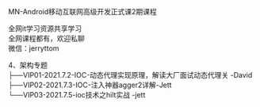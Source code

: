 MN-Android移动互联网高级开发正式课2期课程

全网it学习资源共享学习<br>全网课程都有，欢迎私聊<br>微信：jerryttom<br>

4、架构专题<br> ├──VIP01-2021.7.2-IOC-动态代理实现原理，解读大厂面试动态代理关 -David<br> ├──VIP02-2021.7.3-IOC-注入神器agger2详解-Jett<br> └──VIP03-2021.7.5-ioc技术之hilt实战 -jett
